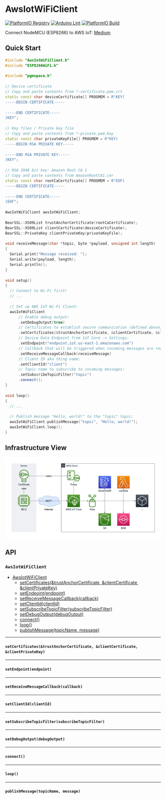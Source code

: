 # AwsIotWiFiClient

[![PlatformIO Registry](https://badges.registry.platformio.org/packages/loginov-rocks/library/AwsIotWiFiClient.svg)](https://registry.platformio.org/libraries/loginov-rocks/AwsIotWiFiClient)
[![Arduino Lint](https://github.com/loginov-rocks/AwsIotWiFiClient/actions/workflows/arduino-lint.yml/badge.svg)](https://github.com/loginov-rocks/AwsIotWiFiClient/actions/workflows/arduino-lint.yml)
[![PlatformIO Build](https://github.com/loginov-rocks/AwsIotWiFiClient/actions/workflows/platformio-build.yml/badge.svg)](https://github.com/loginov-rocks/AwsIotWiFiClient/actions/workflows/platformio-build.yml)

Connect NodeMCU (ESP8266) to AWS IoT: [Medium](https://loginov-rocks.medium.com/connect-nodemcu-esp8266-to-aws-iot-b75d2470b40b)

## Quick Start

```cpp
#include "AwsIotWiFiClient.h"
#include "ESP8266WiFi.h"

#include "pgmspace.h"

// Device certificate
// Copy and paste contents from *-certificate.pem.crt
static const char deviceCertificate[] PROGMEM = R"KEY(
-----BEGIN CERTIFICATE-----

-----END CERTIFICATE-----
)KEY";

// Key files / Private key file
// Copy and paste contents from *-private.pem.key
static const char privateKeyFile[] PROGMEM = R"KEY(
-----BEGIN RSA PRIVATE KEY-----

-----END RSA PRIVATE KEY-----
)KEY";

// RSA 2048 bit key: Amazon Root CA 1
// Copy and paste contents from AmazonRootCA1.cer
static const char rootCaCertificate[] PROGMEM = R"EOF(
-----BEGIN CERTIFICATE-----

-----END CERTIFICATE-----
)EOF";

AwsIotWiFiClient awsIotWiFiClient;

BearSSL::X509List trustAnchorCertificate(rootCaCertificate);
BearSSL::X509List clientCertificate(deviceCertificate);
BearSSL::PrivateKey clientPrivateKey(privateKeyFile);

void receiveMessage(char *topic, byte *payload, unsigned int length)
{
  Serial.print("Message received: ");
  Serial.write(payload, length);
  Serial.println();
}

void setup()
{
  // Connect to Wi-Fi first!
  // ...

  // Set up AWS IoT Wi-Fi Client:
  awsIotWiFiClient
      // Enable debug output:
      .setDebugOutput(true)
      // Certificates to establish secure communication (defined above):
      .setCertificates(&trustAnchorCertificate, &clientCertificate, &clientPrivateKey)
      // Device Data Endpoint from IoT Core -> Settings:
      .setEndpoint("endpoint.iot.us-east-1.amazonaws.com")
      // Callback that will be triggered when incoming messages are received (defined above):
      .setReceiveMessageCallback(receiveMessage)
      // Client ID aka thing name:
      .setClientId("client")
      // Topic name to subscribe to incoming messages:
      .setSubscribeTopicFilter("topic")
      .connect();
}

void loop()
{
  // ...

  // Publish message "Hello, world!" to the "topic" topic:
  awsIotWiFiClient.publishMessage("topic", "Hello, world!");
  awsIotWiFiClient.loop();
}
```

## Infrastructure View

![Infrastructure View](https://raw.githubusercontent.com/loginov-rocks/AwsIotWiFiClient/main/docs/Infrastructure%20View.png)

## API

### `AwsIotWiFiClient`

<!-- no toc -->
* [AwsIotWiFiClient](#awsiotwificlient)
  * [setCertificates(&trustAnchorCertificate, &clientCertificate, &clientPrivateKey)](#setcertificatestrustanchorcertificate-clientcertificate-clientprivatekey)
  * [setEndpoint(endpoint)](#setendpointendpoint)
  * [setReceiveMessageCallback(callback)](#setreceivemessagecallbackcallback)
  * [setClientId(clientId)](#setclientidclientid)
  * [setSubscribeTopicFilter(subscribeTopicFilter)](#setsubscribetopicfiltersubscribetopicfilter)
  * [setDebugOutput(debugOutput)](#setdebugoutputdebugoutput)
  * [connect()](#connect)
  * [loop()](#loop)
  * [publishMessage(topicName, message)](#publishmessagetopicname-message)

---

#### `setCertificates(&trustAnchorCertificate, &clientCertificate, &clientPrivateKey)`

---

#### `setEndpoint(endpoint)`

---

#### `setReceiveMessageCallback(callback)`

---

#### `setClientId(clientId)`

---

#### `setSubscribeTopicFilter(subscribeTopicFilter)`

---

#### `setDebugOutput(debugOutput)`

---

#### `connect()`

---

#### `loop()`

---

#### `publishMessage(topicName, message)`
